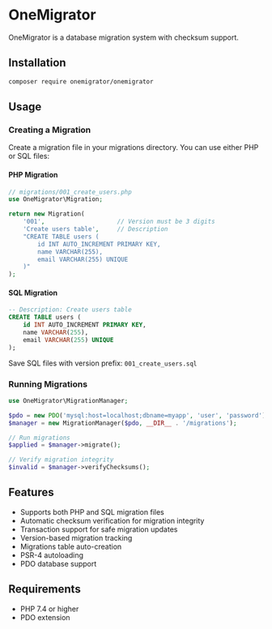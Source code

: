 # OneMigrator

OneMigrator is a database migration system with checksum support.

## Installation

```sh
composer require onemigrator/onemigrator
```

## Usage

### Creating a Migration

Create a migration file in your migrations directory. You can use either PHP or SQL files:

#### PHP Migration
```php
// migrations/001_create_users.php
use OneMigrator\Migration;

return new Migration(
    '001',                    // Version must be 3 digits
    'Create users table',     // Description
    "CREATE TABLE users (
        id INT AUTO_INCREMENT PRIMARY KEY,
        name VARCHAR(255),
        email VARCHAR(255) UNIQUE
    )"
);
```

#### SQL Migration
```sql
-- Description: Create users table
CREATE TABLE users (
    id INT AUTO_INCREMENT PRIMARY KEY,
    name VARCHAR(255),
    email VARCHAR(255) UNIQUE
);
```
Save SQL files with version prefix: `001_create_users.sql`

### Running Migrations

```php
use OneMigrator\MigrationManager;

$pdo = new PDO('mysql:host=localhost;dbname=myapp', 'user', 'password');
$manager = new MigrationManager($pdo, __DIR__ . '/migrations');

// Run migrations
$applied = $manager->migrate();

// Verify migration integrity
$invalid = $manager->verifyChecksums();
```

## Features

- Supports both PHP and SQL migration files
- Automatic checksum verification for migration integrity
- Transaction support for safe migration updates
- Version-based migration tracking
- Migrations table auto-creation
- PSR-4 autoloading
- PDO database support

## Requirements

- PHP 7.4 or higher
- PDO extension